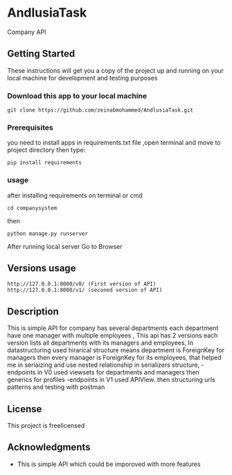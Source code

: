 # AndlusiaTask


Company API

## Getting Started

These instructions will get you a copy of the project up and running on your local machine for development and testing purposes
### Download this app to your local machine
```
git clone https://github.com/zeinabmohammed/AndlusiaTask.git
```
### Prerequisites

you need to install apps in requirements.txt file ,open terminal and move to project directory then type:

```
pip install requirements
```

### usage

after installing requirements on terminal or cmd

```
cd companysystem
```


then
```
python manage.py runserver
```
After running local server
Go to Browser 

## Versions usage
```
http://127.0.0.1:8000/v0/ (First version of API)
http://127.0.0.1:8000/v1/ (seconed version of API)
```

## Description
This is simple API for company has several departments each department have one manager with multiple employees ,
This api has 2 versions each version lists all departments with its managers and employees,
In datastructuring used hirarical structure means department is ForeignKey for managers then every manager is ForeignKey for its employees,
that helped me in seriaizing and use nested relationship in serializers structure,
-endpoints in V0 used viewsets for departments and managers then generics for profiles
-endpoints in V1 used APIVIew.
then structuring urls patterns and testing with postman




## License

This project is freelicensed 

## Acknowledgments

* This is simple API which could be imporoved with more features


